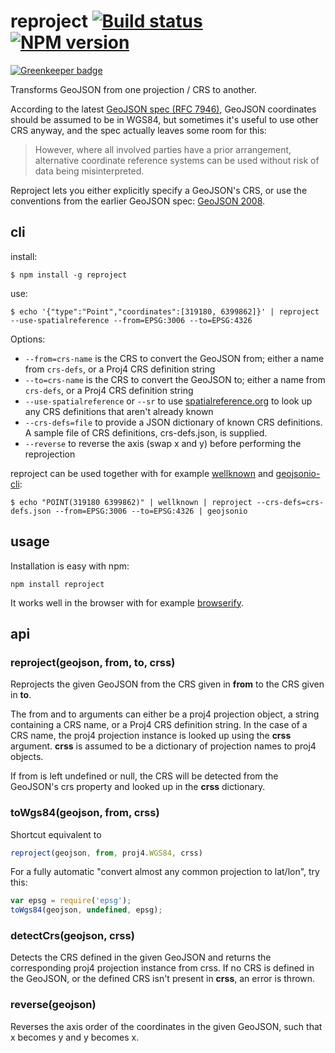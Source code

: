 reproject [![Build status](https://travis-ci.org/perliedman/reproject.png)](https://travis-ci.org/perliedman/reproject) [![NPM version](https://badge.fury.io/js/reproject.png)](http://badge.fury.io/js/reproject)
=========

[![Greenkeeper badge](https://badges.greenkeeper.io/perliedman/reproject.svg)](https://greenkeeper.io/)

Transforms GeoJSON from one projection / CRS to another.

According to the latest [GeoJSON spec (RFC 7946)](https://tools.ietf.org/html/rfc7946#section-4), GeoJSON coordinates should be assumed to be in WGS84, but sometimes it's useful to use other CRS anyway, and the spec actually leaves some room for this:

> However, where all
> involved parties have a prior arrangement, alternative coordinate
> reference systems can be used without risk of data being
> misinterpreted.

Reproject lets you either explicitly specify a GeoJSON's CRS, or use the conventions from the earlier GeoJSON spec: [GeoJSON 2008](http://geojson.org/geojson-spec.html#coordinate-reference-system-objects).

## cli

install:

    $ npm install -g reproject

use:

    $ echo '{"type":"Point","coordinates":[319180, 6399862]}' | reproject --use-spatialreference --from=EPSG:3006 --to=EPSG:4326

Options:

* ```--from=crs-name``` is the CRS to convert the GeoJSON from; either a name from `crs-defs`, or a Proj4 CRS definition string
* ```--to=crs-name``` is the CRS to convert the GeoJSON to; either a name from `crs-defs`, or a Proj4 CRS definition string
* ```--use-spatialreference``` or ```--sr``` to use [spatialreference.org](http://spatialreference.org/) to look up
  any CRS definitions that aren't already known
* ```--crs-defs=file``` to provide a JSON dictionary of known CRS definitions. A sample file of CRS definitions, crs-defs.json, is supplied.
* ```--reverse``` to reverse the axis (swap x and y) before performing the reprojection

reproject can be used together with for example [wellknown](https://github.com/mapbox/wellknown/) and [geojsonio-cli](https://github.com/mapbox/geojsonio-cli/):

    $ echo "POINT(319180 6399862)" | wellknown | reproject --crs-defs=crs-defs.json --from=EPSG:3006 --to=EPSG:4326 | geojsonio

## usage

Installation is easy with npm:

    npm install reproject

It works well in the browser with for example [browserify](http://browserify.org/).

## api

### reproject(geojson, from, to, crss)

Reprojects the given GeoJSON from the CRS given in **from** to the CRS given in **to**.

The from and to arguments can either be a proj4 projection object, a string containing a CRS name, or a Proj4 CRS definition string. In
the case of a CRS name, the proj4 projection instance is looked up using the **crss** argument. **crss**
is assumed to be a dictionary of projection names to proj4 objects.

If from is left undefined or null, the CRS will be detected from the GeoJSON's crs property and looked up in the
**crss** dictionary.

### toWgs84(geojson, from, crss)

Shortcut equivalent to

```js
reproject(geojson, from, proj4.WGS84, crss)
```

For a fully automatic "convert almost any common projection to lat/lon", try this:

```js
var epsg = require('epsg');
toWgs84(geojson, undefined, epsg);
```

### detectCrs(geojson, crss)

Detects the CRS defined in the given GeoJSON and returns the corresponding proj4 projection instance from
crss. If no CRS is defined in the GeoJSON, or the defined CRS isn't present in **crss**, an error is thrown.

### reverse(geojson)

Reverses the axis order of the coordinates in the given GeoJSON, such that x becomes y and y becomes x.
